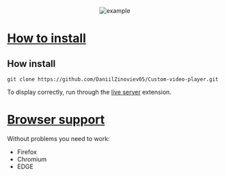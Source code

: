 <div align="center">
  <img src="https://github.com/DaniilZinoviev05/Custom-video-player/blob/master/vokoscreenNG-2024-08-13_23-50-41.gif" alt="example"/>
</div>


# [How to install](#how-to-install)


## How install 

``` git clone https://github.com/DaniilZinoviev05/Custom-video-player.git ```


To display correctly, run through the [live server](https://marketplace.visualstudio.com/items?itemName=ritwickdey.LiveServer) extension.


# [Browser support](#browser-support)


Without problems you need to work:

- Firefox
- Chromium
- EDGE
